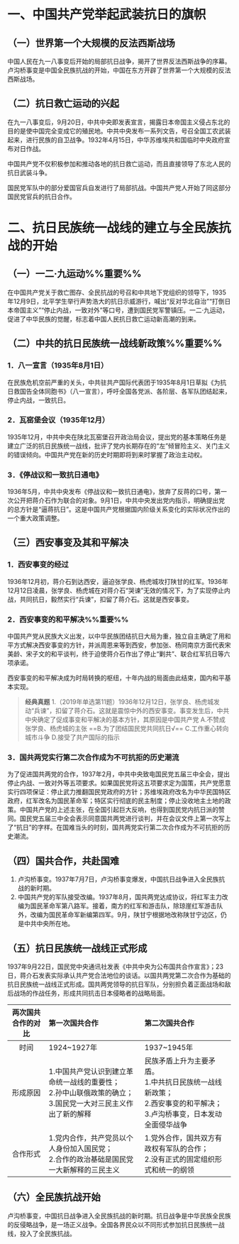 # 一、中国共产党举起武装抗日的旗帜
## （一）世界第一个大规模的反法西斯战场
中国人民在九一八事变后开始的局部抗日战争，揭开了世界反法西斯战争的序幕。卢沟桥事变是中国全民族抗战的开始，中国在东方开辟了世界第一个大规模的反法西斯战场。
## （二）抗日救亡运动的兴起
在九一八事变后，9月20日，中共中央即发表宣言，揭露日本帝国主义侵占东北的目的是使中国完全变成它的殖民地。中共中央发布一系列文告，号召全国工农武装起来，进行民族的自卫战争。1932年4月15日，中华苏维埃共和国临时中央政府宣布对日作战。

中国共产党不仅积极参加和推动各地的抗日救亡运动，而且直接领导了东北人民的抗日武装斗争。

国民党军队中的部分爱国官兵自发进行了局部抗战。中国共产党人开始了同这部分国民党官兵的抗日合作。
# 二、抗日民族统一战线的建立与全民族抗战的开始
## （一）一二·九运动%%重要%%
在中国共产党关于救亡图存、全民抗战的号召和中共地下党组织的领导下，1935年12月9日，北平学生举行声势浩大的抗日示威游行，喊出“反对华北自治”“打倒日本帝国主义”“停止内战，一致对外”等口号，遭到国民党军警镇压。一二·九运动，促进了中华民族的觉醒，标志着中国人民抗日救亡运动新高潮的到来。
## （二）中共的抗日民族统一战线新政策%%重要%%
### 1．八一宣言（1935年8月1日）
在民族危机空前严重的关头，中共驻共产国际代表团于1935年8月1日草拟《为抗日救国告全体同胞书》（八一宣言），呼吁全国各党派、各阶层、各军队团结起来，停止内战，一致抗日。
### 2．瓦窑堡会议（1935年12月）
1935年12月，中共中央在陕北瓦窑堡召开政治局会议，提出党的基本策略任务是建立广泛的抗日民族统一战线，批评了党内长期存在的“左”倾冒险主义、关门主义的错误倾向。中国共产党在新的历史时期即将到来时掌握了政治主动权。
### 3．《停战议和一致抗日通电》
1936年5月，中共中央发布《停战议和一致抗日通电》，放弃了反蒋的口号，第一次公开把蒋介石作为联合的对象。9月1日，中共中央发出党内指示，明确提出党的总方针是“逼蒋抗日”。这是中国共产党根据国内阶级关系变化的实际状况作出的一个重大政策调整。
## （三）西安事变及其和平解决
### 1．西安事变的经过
1936年12月初，蒋介石到达西安，逼迫张学良、杨虎城攻打陕甘的红军。1936年12月12日凌晨，张学良、杨虎城在对蒋介石“哭谏”无效的情况下，为了实现停止内战，共同抗日，毅然实行“兵谏”，扣留了蒋介石。这就是西安事变。
### 2．西安事变的和平解决%%重要%%
中国共产党从民族大义出发，以中华民族团结抗日大局为重，独立自主确定了用和平方式解决西安事变的方针，并派周恩来等到西安，参加张、杨同南京方面代表宋美龄、宋子文的和平谈判，终于迫使蒋介石作出了停止“剿共”、联合红军抗日等六项承诺。

西安事变的和平解决成为时局转换的枢纽，十年内战的局面由此结束，国内和平基本实现。

>**经典真题**
1.（2019年单选第11题）1936年12月12日，张学良、杨虎城发动“兵谏”，扣留了蒋介石。这就是震惊中外的西安事变。事变发生后，中共中央确定了促成事变和平解决的基本方针，其原因是中国共产党
A.不赞成张学良、杨虎城的主张
==B.为了团结国民党共同抗日√==
C.工作重心转向城市斗争
D.接受了共产国际的指示
### 3．国共两党实行第二次合作成为不可抗拒的历史潮流
为了促进国共两党的合作，1937年2月，中共中央致电国民党五届三中全会，提出停止内战、一致对外等五项要求。如果国民党将这五项要求定为国策，共产党愿意实行四项保证：停止武力推翻国民党政府的方针；苏维埃政府改名为中华民国特区政府，红军改名为国民革命军；特区实行彻底的民主制度；停止没收地主土地的政策。中国共产党的上述主张，在全国引起巨大反响，也得到国民党内抗日派的赞同。国民党五届三中全会表示同意国共两党进行谈判，并在会议文件上第一次写上了“抗日”的字样。在国难当头的时刻，国共两党实行第二次合作成为不可抗拒的历史潮流。
## （四）国共合作，共赴国难
1. 卢沟桥事变。1937年7月7日，卢沟桥事变爆发，中国抗日战争进入全民族抗战的新时期。
2. 中国共产党的军队接受改编。1937年8月，国共两党达成协议，将红军主力改编为国民革命军第八路军。接着，南方的红军和游击队，除琼崖红军游击队外，改编为国民革命军新编第四军。9月，陕甘宁根据地改称陕甘宁边区，仍是中共中央所在地。
## （五）抗日民族统一战线正式形成
1937年9月22日，国民党中央通讯社发表《中共中央为公布国共合作宣言》；23日，蒋介石发表实际承认共产党合法地位的谈话。以国共两党第二次合作为基础的抗日民族统一战线正式形成。国共两党领导的抗日军队，分别担负着正面战场和敌后战场的作战任务，形成共同抗击日本侵略者的战略局面。

|两次国共合作的对比|第一次国共合作|第二次国共合作
|:---:|:---|:---|
|时间|1924~1927年|1937~1945年|
|形成原因|1.中国共产党认识到建立革命统一战线的重要性；<br>2.孙中山联俄政策的确立；<br>3.国民党一大对三民主义作出了新的解释|民族矛盾上升为主要矛盾。<br>1.中共抗日民族统一战线新政策；<br>2.西安事变的和平解决；<br>3.卢沟桥事变，日本发动全面侵华战争|
|合作形式|1.党内合作，共产党员以个人身份加入国民党；<br>2.合作的政治基础是国民党一大新解释的三民主义|1.党外合作，国共双方有政权有军队的合作；<br>2.没有正式的固定组织形式和统一的纲领|
## （六）全民族抗战开始
卢沟桥事变，中国抗日战争进入全民族抗战的新时期。抗日战争是中华民族全民族的反侵略战争，是一场正义战争。全国各界民众以不同形式参加抗日民族统一战线，投入了全民族抗战。